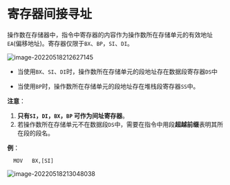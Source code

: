 # 寄存器间接寻址

​	操作数在存储器中，指令中寄存器的内容作为操作数所在存储单元的有效地址`EA`(偏移地址)。寄存器仅限于`BX`、`BP`，`SI`、`DI`。

![image-20220518212627145](https://cdn.jsdelivr.net/gh/letengzz/Two-C@main/img/PM/Fourth/202205282105924.png)

- 当使用`BX`、`SI`、`DI`时，操作数所在存储单元的段地址存在数据段寄存器`DS`中

- 当使用`BP`时，操作数所在存储单元的段地址存在堆栈段寄存器`SS`中。

**注意**：

1. **只有`SI`，`DI`，`BX`，`BP` 可作为间址寄存器**。
2. 若操作数所在存储单元不在数据段`DS`中，需要在指令中用段**超越前缀**表明其所在段的段名。

**例**：

```
  MOV	BX,[SI] 
```

![image-20220518213048038](https://cdn.jsdelivr.net/gh/letengzz/Two-C@main/img/PM/Fourth/202205282106874.png)

